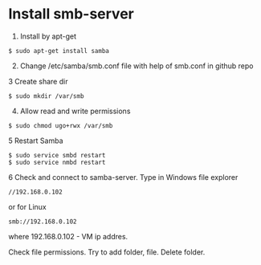 # Install smb-server
1. Install by apt-get

```
$ sudo apt-get install samba
```
2. Change /etc/samba/smb.conf file with help of smb.conf in github repo

3 Create share dir
```
$ sudo mkdir /var/smb
```

4. Allow read and write permissions
```
$ sudo chmod ugo+rwx /var/smb
```
5 Restart Samba
```
$ sudo service smbd restart
$ sudo service nmbd restart
```
6 Check and connect to samba-server. Type in Windows file explorer
```
//192.168.0.102
```
or for Linux
```
smb://192.168.0.102
```
where 192.168.0.102 - VM ip addres.

Check file permissions. Try to add folder, file. Delete folder.
